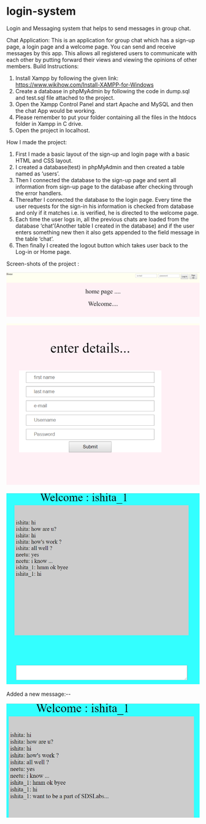 # login-system
Login and Messaging system that helps to send messages in group chat.


Chat Application:
This is an application for group chat which has a sign-up page, a login page and a welcome page.
You can send and receive messages by this app. This allows all registered users to communicate with each other by putting forward their views and viewing the opinions of other members.
Build Instructions:
1)	Install Xampp by following the given link:
https://www.wikihow.com/Install-XAMPP-for-Windows
2)	Create a database in phpMyAdmin by following the code in dump.sql and test.sql file attached to the project.
3)	Open the Xampp Control Panel and start Apache and MySQL and then the chat App would be working.
4)	Please remember to put your folder containing all the files in the htdocs folder in Xampp in C drive.
5)	Open the project in localhost.

How I made the project:
1)	First I made a basic layout of the sign-up and login page with a basic HTML and CSS layout.
2)	I created a database(test) in phpMyAdmin and then created a table named as ‘users’.
3)	Then I connected the database to the sign-up page and sent all information from sign-up page to the database after checking through the error handlers.
4)	Thereafter I connected the database to the login page. Every time the user requests for the sign-in his information is checked from database and only if it matches i.e. is verified, he is directed to the welcome page.
5)	Each time the user logs in, all the previous chats are loaded from the database ‘chat’(Another table I created in the database) and if the user enters something new then it also gets appended to the field message in the table ‘chat’.
6)	Then finally I created the logout button which takes user back to the Log-in or Home page.



Screen-shots of the project :
 


![Screenshot](screenshot1.png)




![Screenshot](screenshot2.png)




![Screenshot](screenshot3.png)


 
 
Added a new message:--




![Screenshot](screenshot4.png)




 


